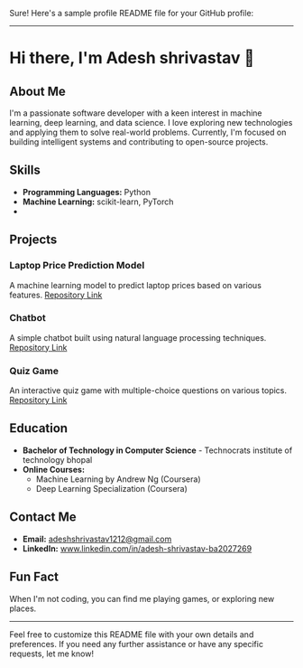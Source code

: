 Sure! Here's a sample profile README file for your GitHub profile:

---

# Hi there, I'm Adesh shrivastav 👋

## About Me
I'm a passionate software developer with a keen interest in machine learning, deep learning, and data science. I love exploring new technologies and applying them to solve real-world problems. Currently, I'm focused on building intelligent systems and contributing to open-source projects.

## Skills
- **Programming Languages:** Python
- **Machine Learning:** scikit-learn, PyTorch
- 
## Projects
### Laptop Price Prediction Model
A machine learning model to predict laptop prices based on various features. [Repository Link](https://github.com/yourusername/laptop-price-prediction)

### Chatbot
A simple chatbot built using natural language processing techniques. [Repository Link](https://github.com/yourusername/chatbot)

### Quiz Game
An interactive quiz game with multiple-choice questions on various topics. [Repository Link](https://github.com/yourusername/quiz-game)

## Education
- **Bachelor of Technology in Computer Science** - Technocrats institute of technology bhopal
- **Online Courses:** 
  - Machine Learning by Andrew Ng (Coursera)
  - Deep Learning Specialization (Coursera)

## Contact Me
- **Email:** adeshshrivastav1212@gmail.com
- **LinkedIn:** www.linkedin.com/in/adesh-shrivastav-ba2027269

## Fun Fact
When I'm not coding, you can find me playing games, or exploring new places.

---

Feel free to customize this README file with your own details and preferences. If you need any further assistance or have any specific requests, let me know!
